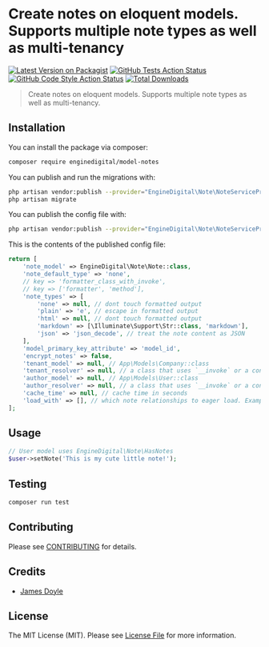 # Create notes on eloquent models. Supports multiple note types as well as multi-tenancy

[![Latest Version on Packagist](https://img.shields.io/packagist/v/enginedigital/model-notes.svg?style=flat-square)](https://packagist.org/packages/enginedigital/model-notes)
[![GitHub Tests Action Status](https://img.shields.io/github/workflow/status/enginedigital/model-notes/run-tests?label=tests)](https://github.com/enginedigital/model-notes/actions?query=workflow%3Arun-tests+branch%3Amain)
[![GitHub Code Style Action Status](https://img.shields.io/github/workflow/status/enginedigital/model-notes/Check%20&%20fix%20styling?label=code%20style)](https://github.com/enginedigital/model-notes/actions?query=workflow%3A"Check+%26+fix+styling"+branch%3Amain)
[![Total Downloads](https://img.shields.io/packagist/dt/enginedigital/model-notes.svg?style=flat-square)](https://packagist.org/packages/enginedigital/model-notes)

> Create notes on eloquent models. Supports multiple note types as well as multi-tenancy.

## Installation

You can install the package via composer:

```bash
composer require enginedigital/model-notes
```

You can publish and run the migrations with:

```bash
php artisan vendor:publish --provider="EngineDigital\Note\NoteServiceProvider" --tag="model-notes-migrations"
php artisan migrate
```

You can publish the config file with:
```bash
php artisan vendor:publish --provider="EngineDigital\Note\NoteServiceProvider" --tag="model-notes-config"
```

This is the contents of the published config file:

```php
return [
    'note_model' => EngineDigital\Note\Note::class,
    'note_default_type' => 'none',
    // key => 'formatter_class_with_invoke',
    // key => ['formatter', 'method'],
    'note_types' => [
        'none' => null, // dont touch formatted output
        'plain' => 'e', // escape in formatted output
        'html' => null, // dont touch formatted output
        'markdown' => [\Illuminate\Support\Str::class, 'markdown'],
        'json' => 'json_decode', // treat the note content as JSON
    ],
    'model_primary_key_attribute' => 'model_id',
    'encrypt_notes' => false,
    'tenant_model' => null, // App\Models\Company::class
    'tenant_resolver' => null, // a class that uses `__invoke` or a container function to get the id of the current tenant
    'author_model' => null, // App\Models\User::class
    'author_resolver' => null, // a class that uses `__invoke` or a container function to get the id of the current user
    'cache_time' => null, // cache time in seconds
    'load_with' => [], // which note relationships to eager load. Example: ['author', 'author.profile', 'author.roles'] or only specific columns ['author:id,name']
];
```

## Usage

```php
// User model uses EngineDigital\Note\HasNotes
$user->setNote('This is my cute little note!');
```

## Testing

```bash
composer run test
```

## Contributing

Please see [CONTRIBUTING](.github/CONTRIBUTING.md) for details.

## Credits

- [James Doyle](https://github.com/james2doyle)

## License

The MIT License (MIT). Please see [License File](LICENSE.md) for more information.
